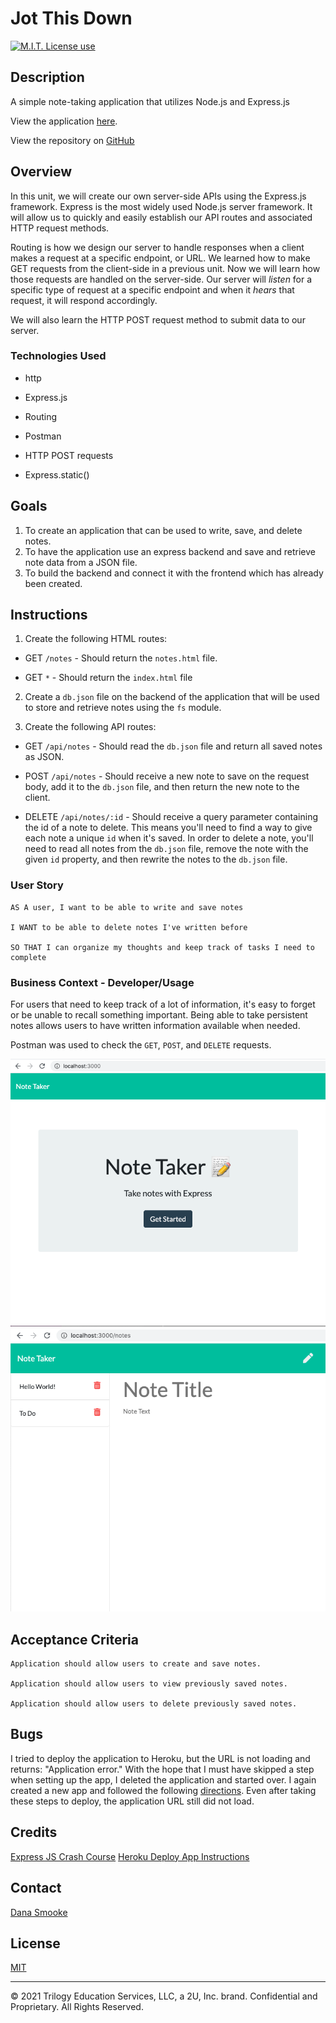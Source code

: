 # Jot This Down

<span align="left">

<a href="https://img.shields.io/badge/License-MIT-brightgreen?style=plastic"><img alt="M.I.T. License use" src="https://img.shields.io/badge/License-MIT-brightgreen?style=plastic"/></a>

 </span>
 
## Description

A simple note-taking application that utilizes Node.js and Express.js

View the application [here](https://jot-this-down.herokuapp.com/).

View the repository on [GitHub](https://github.com/dsmooke/jot-this-down)

## Overview

In this unit, we will create our own server-side APIs using the Express.js framework. Express is the most widely used Node.js server framework. It will allow us to quickly and easily establish our API routes and associated HTTP request methods.

Routing is how we design our server to handle responses when a client makes a request at a specific endpoint, or URL. We learned how to make GET requests from the client-side in a previous unit. Now we will learn how those requests are handled on the server-side. Our server will _listen_ for a specific type of request at a specific endpoint and when it _hears_ that request, it will respond accordingly.

We will also learn the HTTP POST request method to submit data to our server.

### Technologies Used

* http

* Express.js

* Routing

* Postman

* HTTP POST requests

* Express.static()

## Goals

1. To create an application that can be used to write, save, and delete notes.
2. To have the application use an express backend and save and retrieve note data from a JSON file.
3. To build the backend and connect it with the frontend which has already been created. 

## Instructions

1. Create the following HTML routes:

  * GET `/notes` - Should return the `notes.html` file.

  * GET `*` - Should return the `index.html` file


2. Create a `db.json` file on the backend of the application that will be used to store and retrieve notes using the `fs` module.

3. Create the following API routes:

  * GET `/api/notes` - Should read the `db.json` file and return all saved notes as JSON.

  * POST `/api/notes` - Should receive a new note to save on the request body, add it to the `db.json` file, and then return the new note to the client.

  * DELETE `/api/notes/:id` - Should receive a query parameter containing the id of a note to delete. This means you'll need to find a way to give each note a unique `id` when it's saved. In order to delete a note, you'll need to read all notes from the `db.json` file, remove the note with the given `id` property, and then rewrite the notes to the `db.json` file.

### User Story
```
AS A user, I want to be able to write and save notes

I WANT to be able to delete notes I've written before

SO THAT I can organize my thoughts and keep track of tasks I need to complete
```

### Business Context - Developer/Usage

For users that need to keep track of a lot of information, it's easy to forget or be unable to recall something important. Being able to take persistent notes allows users to have written information available when needed.

Postman was used to check the `GET`, `POST`, and `DELETE` requests.

![Note Taker Main](./imgs/noteTaker-main-demo.png)
![Note Taker New Note Page](./imgs/noteTaker-demo.png)

## Acceptance Criteria
```
Application should allow users to create and save notes.

Application should allow users to view previously saved notes.

Application should allow users to delete previously saved notes.
```

## Bugs

I tried to deploy the application to Heroku, but the URL is not loading and returns: "Application error." With the hope that I must have skipped a step when setting up the app, I deleted the application and started over. I again created a new app and followed the following [directions](https://www.freecodecamp.org/news/how-to-deploy-a-nodejs-app-to-heroku-from-github-without-installing-heroku-on-your-machine-433bec770efe/). Even after taking these steps to deploy, the application URL still did not load. 

## Credits

[Express JS Crash Course](https://www.youtube.com/watch?v=L72fhGm1tfE)
[Heroku Deploy App Instructions](https://www.freecodecamp.org/news/how-to-deploy-a-nodejs-app-to-heroku-from-github-without-installing-heroku-on-your-machine-433bec770efe/)

## Contact

[Dana Smooke]("https://github.com/dsmooke")

## License

[MIT]("https://opensource.org/licenses/MIT")

---
© 2021 Trilogy Education Services, LLC, a 2U, Inc. brand. Confidential and Proprietary. All Rights Reserved.


